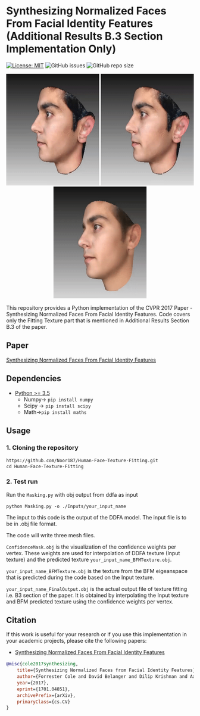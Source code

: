 # Synthesizing Normalized Faces From Facial Identity Features (Additional Results B.3 Section Implementation Only)

[![License: MIT](https://img.shields.io/badge/License-MIT-yellow.svg)](LICENSE)
![GitHub issues](https://img.shields.io/github/issues/nabeel3133/3D-texture-fitting.svg)
![GitHub repo size](https://img.shields.io/github/repo-size/nabeel3133/3D-texture-fitting?style=plastic)

<p align="center"> 
<img style="display:inline;" width="250" height="300"; src="/images/Input.gif">
<img style="display:inline;" width="250" height="300"; src="/images/Input.gif">
<img style="display:inline;" width="250" height="300"; src="/images/Output.gif">
</p>

This repository provides a Python implementation of the CVPR 2017 Paper - Synthesizing Normalized Faces From Facial Identity Features. Code covers only the Fitting Texture part that is mentioned in Additional Results Section B.3 of the paper.

## Paper
[Synthesizing Normalized Faces From Facial Identity Features](https://arxiv.org/pdf/1701.04851.pdf)

## Dependencies
* [Python >= 3.5](https://www.python.org/downloads/release/python-352/)
  - Numpy-> ```pip install numpy```
  - Scipy -> ```pip install scipy```
  - Math->```pip install maths```
  
## Usage
### 1. Cloning the repository
```
https://github.com/Noor187/Human-Face-Texture-Fitting.git
cd Human-Face-Texture-Fitting
```
  
### 2. Test run
Run the `Masking.py` with obj output from ddfa as input
```
python Masking.py -o ./Inputs/your_input_name
```

The input to this code is the output of the DDFA model. The input file is to be in .obj file format.

The code will write three mesh files. 

`ConfidenceMask.obj` is the visualization of the confidence weights per vertex. These weights are used for interpolation of DDFA texture (Input texture) and the predicted texture `your_input_name_BFMTexture.obj`. 

`your_input_name_BFMTexture.obj` is the texture from the BFM eigeanspace that is predicted during the code based on the Input texture.

`your_input_name_FinalOutput.obj` is the actual output file of texture fitting i.e. B3 section of the paper. It is obtained by interpolating the Input texture and BFM predicted texture using the confidence weights per vertex.


## Citation
If this work is useful for your research or if you use this implementation in your academic projects, please cite the following papers:
- [Synthesizing Normalized Faces From Facial Identity Features](https://arxiv.org/pdf/1701.04851.pdf)
```bibtex
@misc{cole2017synthesizing,
    title={Synthesizing Normalized Faces from Facial Identity Features},
    author={Forrester Cole and David Belanger and Dilip Krishnan and Aaron Sarna and Inbar Mosseri and William T. Freeman},
    year={2017},
    eprint={1701.04851},
    archivePrefix={arXiv},
    primaryClass={cs.CV}
}
```
